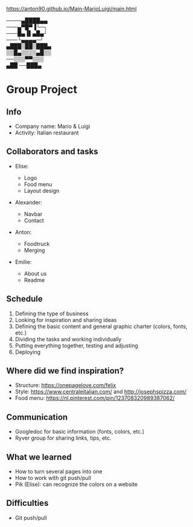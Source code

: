https://anton90.github.io/Main-MarioLuigi/main.html



────▄████▄▄    
───▄▀█▀▐└─┐  
───█▄▐▌▄█▄┘  
───└▄▄▄▄─┘  
▄███▒██▒███▄  
▒▒█▄▒▒▒▒▄█▒▒  
──▒▒▒▀▀▒▒▒  
 ▄██ ──███▄  



# Group Project

## Info

* Company name: Mario & Luigi
* Activity: Italian restaurant

## Collaborators and tasks

* Elise: 
	* Logo
	* Food menu
	* Layout design

* Alexander: 
	* Navbar
	* Contact

* Anton: 
	* Foodtruck
	* Merging

* Emilie: 
	* About us
	* Readme

## Schedule

1. Defining the type of business
2. Looking for inspiration and sharing ideas
3. Defining the basic content and general graphic charter (colors, fonts, etc.)
4. Dividing the tasks and working individually
5. Putting everything together, testing and adjusting
6. Deploying

## Where did we find inspiration?
* Structure: https://onepagelove.com/felix
* Style: https://www.centraleitalian.com/ and http://josephspizza.com/
* Food menu: https://nl.pinterest.com/pin/123708320989387062/

## Communication

* Googledoc for basic information (fonts, colors, etc.)
* Ryver group for sharing links, tips, etc.

## What we learned

* How to turn several pages into one
* How to work with git push/pull
* Pik (Elise): can recognize the colors on a website

## Difficulties

* Git push/pull

